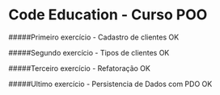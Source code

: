 # Code Education - Curso POO

#####Primeiro exercício - Cadastro de clientes OK

#####Segundo exercício - Tipos de clientes OK

#####Terceiro exercício - Refatoração OK

#####Ultimo exercício - Persistencia de Dados com PDO OK


